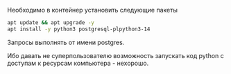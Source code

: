 Необходимо в контейнер установить следующие пакеты

```bash
apt update && apt upgrade -y
apt install -y python3 postgresql-plpython3-14
```

Запросы выполнять от имени postgres.

Ибо давать не суперпользователю возможность запускать код python с доступам
к ресурсам компьютера - нехорошо.
